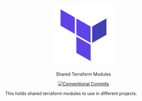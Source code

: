 <p align="center">
  <a href="https://github.com/actovos-consulting-group/terraform-modules"><img src="./img/logo.png" width="200" alt="Logo"></a>
</p>

<p align="center">
   Shared Terraform Modules
</p>

<p align="center">
  <a href="#badge"><img src="https://img.shields.io/badge/Conventional%20Commits-1.0.0-yellow.svg" alt="Conventional Commits"></a>
</p>

This holds shared terraform modules to use in different projects.
